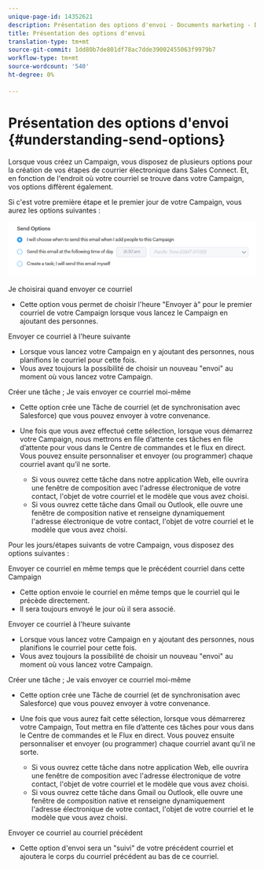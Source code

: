 ```yaml
---
unique-page-id: 14352621
description: Présentation des options d'envoi - Documents marketing - Documentation du produit
title: Présentation des options d'envoi
translation-type: tm+mt
source-git-commit: 1dd80b7de801df78ac7dde39002455063f9979b7
workflow-type: tm+mt
source-wordcount: '540'
ht-degree: 0%

---
```



# Présentation des options d&#39;envoi {#understanding-send-options}

Lorsque vous créez un Campaign, vous disposez de plusieurs options pour la création de vos étapes de courrier électronique dans Sales Connect. Et, en fonction de l&#39;endroit où votre courriel se trouve dans votre Campaign, vos options diffèrent également.

Si c&#39;est votre première étape et le premier jour de votre Campaign, vous aurez les options suivantes :

![](assets/image2019-10-25-10-43-19.png)

Je choisirai quand envoyer ce courriel

* Cette option vous permet de choisir l&#39;heure &quot;Envoyer à&quot; pour le premier courriel de votre Campaign lorsque vous lancez le Campaign en ajoutant des personnes.

Envoyer ce courriel à l&#39;heure suivante

* Lorsque vous lancez votre Campaign en y ajoutant des personnes, nous planifions le courriel pour cette fois.
* Vous avez toujours la possibilité de choisir un nouveau &quot;envoi&quot; au moment où vous lancez votre Campaign.

Créer une tâche ; Je vais envoyer ce courriel moi-même

* Cette option crée une Tâche de courriel (et de synchronisation avec Salesforce) que vous pouvez envoyer à votre convenance.
* Une fois que vous avez effectué cette sélection, lorsque vous démarrez votre Campaign, nous mettrons en file d’attente ces tâches en file d’attente pour vous dans le Centre de commandes et le flux en direct. Vous pouvez ensuite personnaliser et envoyer (ou programmer) chaque courriel avant qu’il ne sorte.

   * Si vous ouvrez cette tâche dans notre application Web, elle ouvrira une fenêtre de composition avec l&#39;adresse électronique de votre contact, l&#39;objet de votre courriel et le modèle que vous avez choisi.
   * Si vous ouvrez cette tâche dans Gmail ou Outlook, elle ouvre une fenêtre de composition native et renseigne dynamiquement l&#39;adresse électronique de votre contact, l&#39;objet de votre courriel et le modèle que vous avez choisi.

Pour les jours/étapes suivants de votre Campaign, vous disposez des options suivantes :

Envoyer ce courriel en même temps que le précédent courriel dans cette Campaign

* Cette option envoie le courriel en même temps que le courriel qui le précède directement.
* Il sera toujours envoyé le jour où il sera associé.

Envoyer ce courriel à l&#39;heure suivante

* Lorsque vous lancez votre Campaign en y ajoutant des personnes, nous planifions le courriel pour cette fois.
* Vous avez toujours la possibilité de choisir un nouveau &quot;envoi&quot; au moment où vous lancez votre Campaign.

Créer une tâche ; Je vais envoyer ce courriel moi-même

* Cette option crée une Tâche de courriel (et de synchronisation avec Salesforce) que vous pouvez envoyer à votre convenance.
* Une fois que vous aurez fait cette sélection, lorsque vous démarrerez votre Campaign, Tout mettra en file d’attente ces tâches pour vous dans le Centre de commandes et le Flux en direct. Vous pouvez ensuite personnaliser et envoyer (ou programmer) chaque courriel avant qu’il ne sorte.

   * Si vous ouvrez cette tâche dans notre application Web, elle ouvrira une fenêtre de composition avec l&#39;adresse électronique de votre contact, l&#39;objet de votre courriel et le modèle que vous avez choisi.
   * Si vous ouvrez cette tâche dans Gmail ou Outlook, elle ouvre une fenêtre de composition native et renseigne dynamiquement l&#39;adresse électronique de votre contact, l&#39;objet de votre courriel et le modèle que vous avez choisi.

Envoyer ce courriel au courriel précédent

* Cette option d&#39;envoi sera un &quot;suivi&quot; de votre précédent courriel et ajoutera le corps du courriel précédent au bas de ce courriel.
